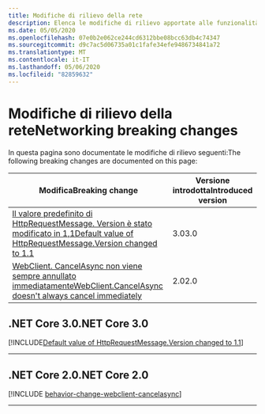```yaml
---
title: Modifiche di rilievo della rete
description: Elenca le modifiche di rilievo apportate alle funzionalità di rete in .NET Core.
ms.date: 05/05/2020
ms.openlocfilehash: 07e0b2e062ce244cd6312bbe08bcc63db4c74347
ms.sourcegitcommit: d9c7ac5d06735a01c1fafe34efe9486734841a72
ms.translationtype: MT
ms.contentlocale: it-IT
ms.lasthandoff: 05/06/2020
ms.locfileid: "82859632"
---
```

# <a name="networking-breaking-changes"></a><span data-ttu-id="6cbcb-103">Modifiche di rilievo della rete</span><span class="sxs-lookup"><span data-stu-id="6cbcb-103">Networking breaking changes</span></span>

<span data-ttu-id="6cbcb-104">In questa pagina sono documentate le modifiche di rilievo seguenti:</span><span class="sxs-lookup"><span data-stu-id="6cbcb-104">The following breaking changes are documented on this page:</span></span>

| <span data-ttu-id="6cbcb-105">Modifica</span><span class="sxs-lookup"><span data-stu-id="6cbcb-105">Breaking change</span></span> | <span data-ttu-id="6cbcb-106">Versione introdotta</span><span class="sxs-lookup"><span data-stu-id="6cbcb-106">Introduced version</span></span> |
| - | - |
| [<span data-ttu-id="6cbcb-107">Il valore predefinito di HttpRequestMessage. Version è stato modificato in 1,1</span><span class="sxs-lookup"><span data-stu-id="6cbcb-107">Default value of HttpRequestMessage.Version changed to 1.1</span></span>](#default-value-of-httprequestmessageversion-changed-to-11) | <span data-ttu-id="6cbcb-108">3.0</span><span class="sxs-lookup"><span data-stu-id="6cbcb-108">3.0</span></span> |
| [<span data-ttu-id="6cbcb-109">WebClient. CancelAsync non viene sempre annullato immediatamente</span><span class="sxs-lookup"><span data-stu-id="6cbcb-109">WebClient.CancelAsync doesn't always cancel immediately</span></span>](#webclientcancelasync-doesnt-always-cancel-immediately) | <span data-ttu-id="6cbcb-110">2.0</span><span class="sxs-lookup"><span data-stu-id="6cbcb-110">2.0</span></span> |

## <a name="net-core-30"></a><span data-ttu-id="6cbcb-111">.NET Core 3.0</span><span class="sxs-lookup"><span data-stu-id="6cbcb-111">.NET Core 3.0</span></span>

[!INCLUDE[Default value of HttpRequestMessage.Version changed to 1.1](~/includes/core-changes/networking/3.0/httprequestmessage-version-change.md)]

***

## <a name="net-core-20"></a><span data-ttu-id="6cbcb-112">.NET Core 2.0</span><span class="sxs-lookup"><span data-stu-id="6cbcb-112">.NET Core 2.0</span></span>

[!INCLUDE [behavior-change-webclient-cancelasync](../../../includes/core-changes/networking/2.0/behavior-change-webclient-cancelasync.md)]

***
